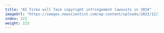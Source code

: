 ```yaml
---
title: "AI firms will face copyright infringement lawsuits in 2024"
imageUrl: "https://images.newscientist.com/wp-content/uploads/2023/12/19172900/SEI_184085057.jpg?width=788"
index: 223
weight: 223
---
```

